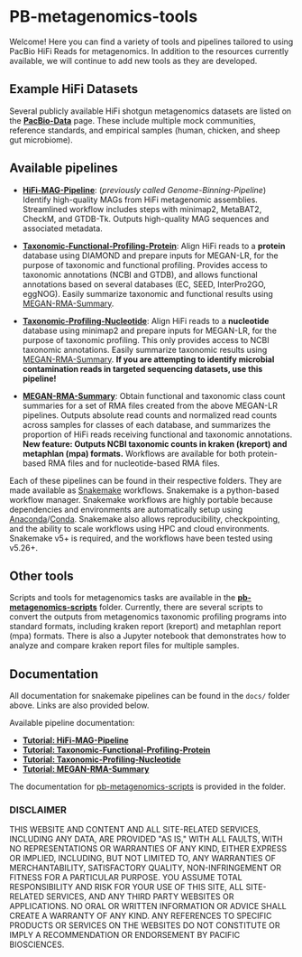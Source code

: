 # PB-metagenomics-tools

Welcome! Here you can find a variety of tools and pipelines tailored to using PacBio HiFi Reads for metagenomics. In addition to the resources currently available, we will continue to add new tools as they are developed.

## Example HiFi Datasets

Several publicly available HiFi shotgun metagenomics datasets are listed on the   [**PacBio-Data**](https://github.com/PacificBiosciences/pb-metagenomics-tools/blob/master/docs/PacBio-Data.md) page. These include multiple mock communities, reference standards, and empirical samples (human, chicken, and sheep gut microbiome).

## Available pipelines

+ [**HiFi-MAG-Pipeline**](https://github.com/PacificBiosciences/pb-metagenomics-tools/tree/master/HiFi-MAG-Pipeline): (*previously called Genome-Binning-Pipeline*) Identify high-quality MAGs from HiFi metagenomic assemblies. Streamlined workflow includes steps with minimap2, MetaBAT2, CheckM, and GTDB-Tk. Outputs high-quality MAG sequences and associated metadata. 

+ [**Taxonomic-Functional-Profiling-Protein**](https://github.com/PacificBiosciences/pb-metagenomics-tools/tree/master/Taxonomic-Functional-Profiling-Protein): Align HiFi reads to a **protein** database using DIAMOND and prepare inputs for MEGAN-LR, for the purpose of taxonomic and functional profiling. Provides access to taxonomic annotations (NCBI and GTDB), and allows functional annotations based on several databases (EC, SEED, InterPro2GO, eggNOG). Easily summarize taxonomic and functional results using [MEGAN-RMA-Summary](https://github.com/PacificBiosciences/pb-metagenomics-tools/tree/master/MEGAN-RMA-summary).

+ [**Taxonomic-Profiling-Nucleotide**](https://github.com/PacificBiosciences/pb-metagenomics-tools/tree/master/Taxonomic-Profiling-Nucleotide): Align HiFi reads to a **nucleotide** database using minimap2 and prepare inputs for MEGAN-LR, for the purpose of taxonomic profiling. This only provides access to NCBI taxonomic annotations. Easily summarize taxonomic results using [MEGAN-RMA-Summary](https://github.com/PacificBiosciences/pb-metagenomics-tools/tree/master/MEGAN-RMA-summary). **If you are attempting to identify microbial contamination reads in targeted sequencing datasets, use this pipeline!** 

+ [**MEGAN-RMA-Summary**](https://github.com/PacificBiosciences/pb-metagenomics-tools/tree/master/MEGAN-RMA-summary): Obtain functional and taxonomic class count summaries for a set of RMA files created from the above MEGAN-LR pipelines. Outputs absolute read counts and normalized read counts across samples for classes of each database, and summarizes the proportion of HiFi reads receiving functional and taxonomic annotations. **New feature: Outputs NCBI taxonomic counts in kraken (kreport) and metaphlan (mpa) formats.** Workflows are available for both protein-based RMA files and for nucleotide-based RMA files. 

Each of these pipelines can be found in their respective folders. They are made available as [Snakemake](https://snakemake.readthedocs.io/en/stable/index.html) workflows. Snakemake is a python-based workflow manager. Snakemake workflows are highly portable because dependencies and environments are automatically setup using [Anaconda](https://docs.anaconda.com/anaconda/)/[Conda](https://docs.conda.io/projects/conda/en/latest/index.html). Snakemake also allows reproducibility, checkpointing, and the ability to scale workflows using HPC and cloud environments. Snakemake v5+ is required, and the workflows have been tested using v5.26+.

## Other tools

Scripts and tools for metagenomics tasks are available in the [**pb-metagenomics-scripts**](https://github.com/PacificBiosciences/pb-metagenomics-tools/tree/master/pb-metagenomics-scripts) folder. Currently, there are several scripts to convert the outputs from metagenomics taxonomic profiling programs into standard formats, including kraken report (kreport) and metaphlan report (mpa) formats. There is also a Jupyter notebook that demonstrates how to analyze and compare kraken report files for multiple samples.

## Documentation 

All documentation for snakemake pipelines can be found in the `docs/` folder above. Links are also provided below.

Available pipeline documentation: 
- [**Tutorial: HiFi-MAG-Pipeline**](https://github.com/PacificBiosciences/pb-metagenomics-tools/blob/master/docs/Tutorial-HiFi-MAG-Pipeline.md)
- [**Tutorial: Taxonomic-Functional-Profiling-Protein**](https://github.com/PacificBiosciences/pb-metagenomics-tools/blob/master/docs/Tutorial-Taxonomic-Functional-Profiling-Protein.md)
- [**Tutorial: Taxonomic-Profiling-Nucleotide**](https://github.com/PacificBiosciences/pb-metagenomics-tools/blob/master/docs/Tutorial-Taxonomic-Profiling-Nucleotide.md)
- [**Tutorial: MEGAN-RMA-Summary**](https://github.com/PacificBiosciences/pb-metagenomics-tools/blob/master/docs/Tutorial-MEGAN-RMA-summary.md)

The documentation for [pb-metagenomics-scripts](https://github.com/PacificBiosciences/pb-metagenomics-tools/tree/master/pb-metagenomics-scripts) is provided in the folder.



### DISCLAIMER
THIS WEBSITE AND CONTENT AND ALL SITE-RELATED SERVICES, INCLUDING ANY DATA, ARE PROVIDED "AS IS," WITH ALL FAULTS, WITH NO REPRESENTATIONS OR WARRANTIES OF ANY KIND, EITHER EXPRESS OR IMPLIED, INCLUDING, BUT NOT LIMITED TO, ANY WARRANTIES OF MERCHANTABILITY, SATISFACTORY QUALITY, NON-INFRINGEMENT OR FITNESS FOR A PARTICULAR PURPOSE. YOU ASSUME TOTAL RESPONSIBILITY AND RISK FOR YOUR USE OF THIS SITE, ALL SITE-RELATED SERVICES, AND ANY THIRD PARTY WEBSITES OR APPLICATIONS. NO ORAL OR WRITTEN INFORMATION OR ADVICE SHALL CREATE A WARRANTY OF ANY KIND. ANY REFERENCES TO SPECIFIC PRODUCTS OR SERVICES ON THE WEBSITES DO NOT CONSTITUTE OR IMPLY A RECOMMENDATION OR ENDORSEMENT BY PACIFIC BIOSCIENCES.
